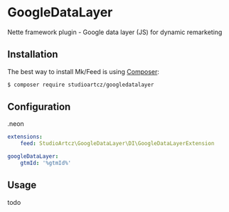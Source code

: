 # GoogleDataLayer
Nette framework plugin - Google data layer (JS) for dynamic remarketing

Installation
------------

The best way to install Mk/Feed is using  [Composer](http://getcomposer.org/):

```sh
$ composer require studioartcz/googledatalayer
```

Configuration
-------------

.neon
```yml
extensions:
	feed: StudioArtcz\GoogleDataLayer\DI\GoogleDataLayerExtension

googleDataLayer:
	gtmId: '%gtmId%'
```

Usage
-----

todo